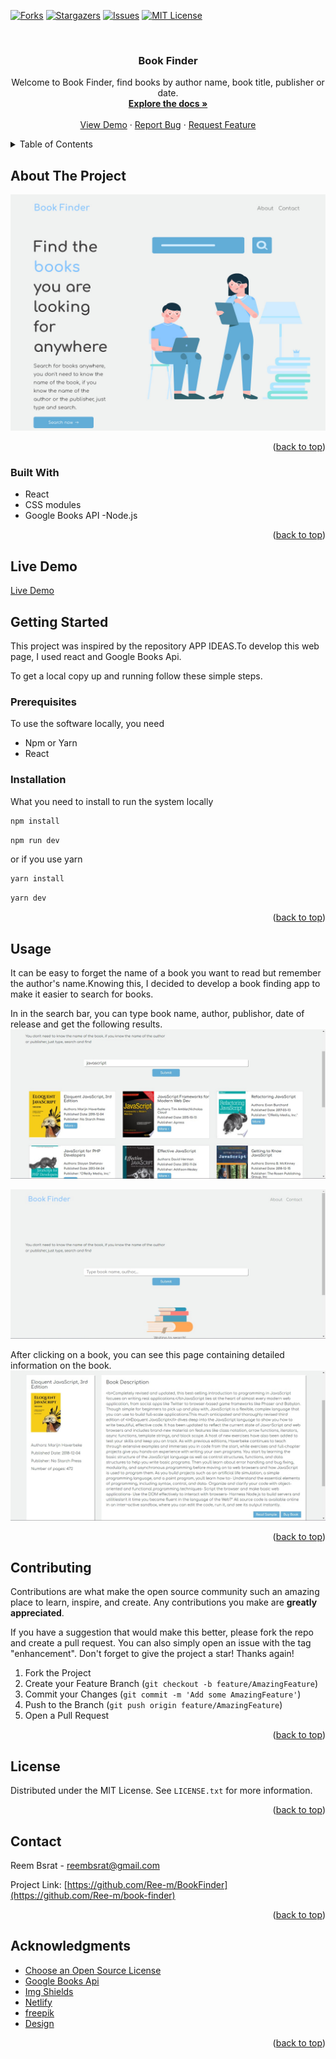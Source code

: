 

<a name="readme-top"></a>



[![Forks][forks-shield]][forks-url]
[![Stargazers][stars-shield]][stars-url]
[![Issues][issues-shield]][issues-url]
[![MIT License][license-shield]][license-url]



<!-- PROJECT LOGO -->
<br />
<div align="center">
<!--   <a href="https://splendid-churros-af3da7.netlify.app/">
  <!-- <a href="https://splendid-churros-af3da7.netlify.app/">
    <img src="src/assets/images/cover.png" height="80" />
  </a> -->

  <h3 align="center">Book Finder</h3>

  <p align="center">
  Welcome to Book Finder, find books by author name, book title, publisher or date.
    <br />
    <a href="https://github.com/Ree-m/book-finder"><strong>Explore the docs »</strong></a>
    <br />
    <br />
    <a href="https://book-finder-lfxo.onrender.com/">View Demo</a>
    ·
    <a href="https://github.com/Ree-m/book-finder/issues">Report Bug</a>
    ·
    <a href="https://github.com/Ree-m/book-finder/issues">Request Feature</a>
  </p>
</div>



<!-- TABLE OF CONTENTS -->
<details>
  <summary>Table of Contents</summary>
  <ol>
    <li>
      <a href="#about-the-project">About The Project</a>
      <ul>
        <li><a href="#built-with">Built With</a></li>
      </ul>
    </li>
    <li>
      <a href="#getting-started">Getting Started</a>
      <ul>
        <li><a href="#prerequisites">Prerequisites</a></li>
        <li><a href="#installation">Installation</a></li>
      </ul>
    </li>
    <li><a href="#usage">Usage</a></li>
    <li><a href="#contributing">Contributing</a></li>
    <li><a href="#license">License</a></li>
    <li><a href="#contact">Contact</a></li>
    <li><a href="#acknowledgments">Acknowledgments</a></li>
  </ol>
</details>



<!-- ABOUT THE PROJECT -->
## About The Project

[![BookFinder Screen Shot][bookFinder-screenshot]](https://book-finder-lfxo.onrender.com/)



<p align="right">(<a href="#readme-top">back to top</a>)</p>



### Built With

- React
- CSS modules
- Google Books API
-Node.js

<p align="right">(<a href="#readme-top">back to top</a>)</p>


## Live Demo

[Live Demo](https://book-finder-lfxo.onrender.com/)


<!-- GETTING STARTED -->
## Getting Started

This project was inspired by the repository APP IDEAS.To develop this web page, I used react and Google Books Api.

To get a local copy up and running follow these simple steps.



### Prerequisites

To use the software locally, you need

* Npm or Yarn
* React


### Installation
What you need to install to run the system locally

   ```sh
   npm install
   ```
   ```sh
   npm run dev
   ```

   or if you use yarn

   ```sh
   yarn install
   ```
   ```sh
   yarn dev
   ```

<p align="right">(<a href="#readme-top">back to top</a>)</p>



<!-- USAGE EXAMPLES -->
## Usage


It can be easy to forget the name of a book you want to read but remember the author's name.Knowing this, I decided to develop a book finding app to make it easier to search for books.

In in the search bar, you can type book name, author, publishor, date of release and get the following results.
<img src="public/assets/images/readme/bookfinder-search.jpg" alt="Image of search results" />

<img src="public/assets/images/readme/book-finder-search-page.jpg" alt="Imageof search page" />

After clicking on a book, you can see this page containing detailed information on the book.
<img src="public/assets/images/readme/book-finder-details-page.jpg" alt="Image of book details page" />



<p align="right">(<a href="#readme-top">back to top</a>)</p>




<!-- CONTRIBUTING -->
## Contributing

Contributions are what make the open source community such an amazing place to learn, inspire, and create. Any contributions you make are **greatly appreciated**.

If you have a suggestion that would make this better, please fork the repo and create a pull request. You can also simply open an issue with the tag "enhancement".
Don't forget to give the project a star! Thanks again!

1. Fork the Project
2. Create your Feature Branch (`git checkout -b feature/AmazingFeature`)
3. Commit your Changes (`git commit -m 'Add some AmazingFeature'`)
4. Push to the Branch (`git push origin feature/AmazingFeature`)
5. Open a Pull Request

<p align="right">(<a href="#readme-top">back to top</a>)</p>



<!-- LICENSE -->
## License

Distributed under the MIT License. See `LICENSE.txt` for more information.

<p align="right">(<a href="#readme-top">back to top</a>)</p>



<!-- CONTACT -->
## Contact

Reem Bsrat  - 
reembsrat@gmail.com

Project Link: [https://github.com/Ree-m/BookFinder](https://github.com/Ree-m/book-finder)

<p align="right">(<a href="#readme-top">back to top</a>)</p>



<!-- ACKNOWLEDGMENTS -->
## Acknowledgments

* [Choose an Open Source License](https://choosealicense.com)
* [Google Books Api](https://developers.google.com/books/docs/overview)
* [Img Shields](https://shields.io)
* [Netlify](https://www.netlify.com/)
* [freepik](https://freepik.com)
* [Design](https://github.com/awkiamaru)

<p align="right">(<a href="#readme-top">back to top</a>)</p>



[contributors-shield]: https://img.shields.io/github/contributors/Ree-m/BookFinder.svg?style=for-the-badge
[contributors-url]: https://github.com/Ree-m/BookFinder/graphs/contributors
[forks-shield]: https://img.shields.io/github/forks/Ree-m/BookFinder.svg?style=for-the-badge
[forks-url]: https://github.com/Ree-m/BookFinder/network/members
[stars-shield]: https://img.shields.io/github/stars/ree-m/BookFinder.svg?style=for-the-badge
[stars-url]: https://github.com/Ree-m/BookFinder/stargazers
[issues-shield]: https://img.shields.io/github/issues/Ree-m/BookFinder.svg?style=for-the-badge
[issues-url]: https://github.com/Ree-m/BookFinder/issues
[license-shield]: https://img.shields.io/github/license/Ree-m/BookFinder.svg?style=for-the-badge
[license-url]: https://github.com/Ree-m/BookFinder/blob/main/LICENSE.txt
[bookFinder-screenshot]: public/assets/images/readme/book-finder-home.jpg
[React.js]: https://img.shields.io/badge/React-20232A?style=for-the-badge&logo=react&logoColor=61DAFB
[React-url]: https://reactjs.org/
